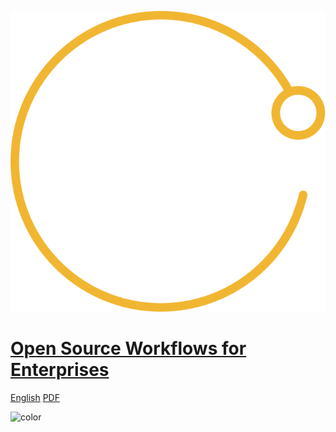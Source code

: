 <!-- _coverpage.md -->

![logo](./img/GitHub-Satellite-Icon.svg ':size=10%')

# [Open Source Workflows for Enterprises]()

[English](/)
[PDF](book.pdf)

![color](#1b1d2a)
